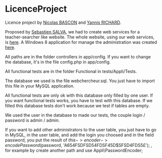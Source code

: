 LicenceProject
==============

Licence project by [Nicolas BASCON](https://github.com/nicobascon) and [Yannis RICHARD](https://github.com/yannisrichard).

Proposed by [Sebastien SALVA](http://sebastien.salva.free.fr/), we had to create web services for a teacher-searcher like website. The whole website, using our web services, is [here](https://github.com/mickaelstorm2703/site_chercheur_licence). A Windows 8 application for manage the administration was created [here](https://github.com/YearDegree2/LicenceProjectWindows8).

All paths are in the folder controllers in app/config. If you want to change the database, it's in the file config.php in app/config.

All functional tests are in the folder Functional in tests/Appli/Tests.

The database we used is the file webchercheur.sql. You just have to import this file in your MySQL application.

All functional tests are only ok with this database only filled by one user. If you want functional tests works, you have to test with this database. If we filled this database tests don't work because we test if tables are empty.

We used the user in the database to made our tests, the couple login / password is admin / admin.

If you want to add other administrators to the user table, you just have to go in MySQL, in the user table, and add the login you choosed and in the field password, you put the result of $this->encoder->encodePassword($password, 'A654FSDFSD54FDSF45D$SFSD4FDS5£'); , for example by create another path and use Appli\PasswordEncoder;
